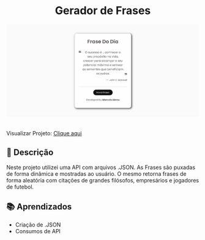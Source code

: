 <h1 align="center">
  Gerador de Frases
</h1> 

![](preview/Prewien.png)
<br>
<br>

Visualizar Projeto: [Clique aqui](https://Marcelo-Abreeu.github.io/Random-Quote/)



## 📝 Descrição

Neste projeto utilizei uma API com arquivos .JSON. 
As Frases são puxadas de forma dinâmica e mostradas ao usuário.
O mesmo retorna frases de forma aleatória com citações de grandes filósofos, empresários e jogadores de futebol.
<br>

## 📚 Aprendizados 
- Criação de .JSON
- Consumos de API


